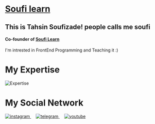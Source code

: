 <h1>
  <a href='https://instagram.com/soufi_learn'>Soufi learn</a>
</h1>

<div>
  <h2>This is Tahsin Soufizade! people calls me soufi</h2>
  <h4>Co-founder of  <a href='https://instagram.com/soufi_learn'>Soufi Learn</a></h4>
  <p>I'm intrested in FrontEnd Programming and Teaching it :)</p>
</div>
  
<div>
  <h1>My Expertise</h1>
  <img src='https://skillicons.dev/icons?i=html,css,javascript,git,react,next,tailwindcss,sass,graphql,mui' alt='Expertise'/>
</div>

<h1>My Social Network</h1>
<a href="https://instagram.com/soufi_learn" target="blank" title='instagram'>
 <img src="https://img.icons8.com/?size=100&id=Xy10Jcu1L2Su&format=png&color=000000" alt='instagram'/>
</a>
&nbsp; &nbsp;
<a href="https://t.me/soufi_learn" target="blank" title='Telegram'>
 <img src="https://img.icons8.com/?size=100&id=oWiuH0jFiU0R&format=png&color=000000" alt='telegram'/>
</a>
  &nbsp; &nbsp;
 <a href="https://www.aparat.com/soufi_learn" target="blank" title='Aparat'>
    <img src="https://img.icons8.com/?size=100&id=19318&format=png&color=000000" alt='youtube'/>
</a>
